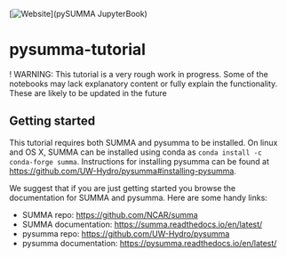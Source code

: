 [![Website](https://pysumma.tk)](pySUMMA JupyterBook)

# pysumma-tutorial

! WARNING: This tutorial is a very rough work in progress. Some of the notebooks may lack explanatory content or fully explain the functionality. These are likely to be updated in the future

## Getting started
This tutorial requires both SUMMA and pysumma to be installed. On linux and OS X, SUMMA can be installed using conda as `conda install -c conda-forge summa`. Instructions for installing pysumma can be found at https://github.com/UW-Hydro/pysumma#installing-pysumma.

We suggest that if you are just getting started you browse the documentation for SUMMA and pysumma. Here are some handy links:

* SUMMA repo: https://github.com/NCAR/summa
* SUMMA documentation: https://summa.readthedocs.io/en/latest/
* pysumma repo: https://github.com/UW-Hydro/pysumma
* pysumma documentation: https://pysumma.readthedocs.io/en/latest/
